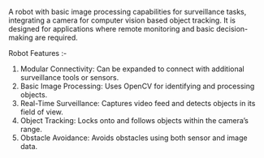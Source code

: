 A robot with basic image processing capabilities for surveillance tasks, integrating a camera for computer vision based object tracking. It is designed for applications where remote monitoring and basic decision-making are required.

Robot Features :-
1. Modular Connectivity: Can be expanded to connect with additional surveillance tools or sensors. 
2. Basic Image Processing: Uses OpenCV for identifying and processing objects.
3. Real-Time Surveillance: Captures video feed and detects objects in its field of view.
4. Object Tracking: Locks onto and follows objects within the camera’s range.
5. Obstacle Avoidance: Avoids obstacles using both sensor and image data.

